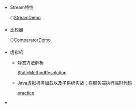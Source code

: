 - Stream特性

  :full_moon:[StreamDemo](java_Basic/src/test/java/com/dcy/util/StreamDemo.java)

- 比较器

  :full_moon:[ComparatorDemo](java_Basic/src/test/java/com/dcy/util/ComparatorDemo.java)

- 虚拟机

  - 静态方法解析

    [StaticMethodResolution](java_Basic/src/main/java/com/dcy/hotspot/executeSystem/stackFrame/StaticMethodResolution.java)

  - Java虚拟机类加载以及子系统实战：在服务端执行临时代码

    [practice](java_Basic/src/main/java/com/dcy/hotspot/executeSystem/practice)

- 